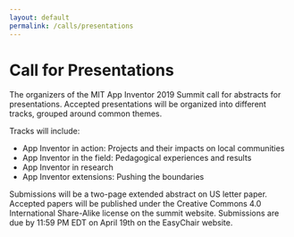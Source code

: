 ```yaml
---
layout: default
permalink: /calls/presentations
---
```


# Call for Presentations

The organizers of the MIT App Inventor 2019 Summit call for abstracts for presentations. Accepted presentations will be organized into different tracks, grouped around common themes.

Tracks will include:

* App Inventor in action: Projects and their impacts on local communities
* App Inventor in the field: Pedagogical experiences and results
* App Inventor in research
* App Inventor extensions: Pushing the boundaries

Submissions will be a two-page extended abstract on US letter paper. Accepted papers will be published under the Creative Commons 4.0 International Share-Alike license on the summit website. Submissions are due by 11:59 PM EDT on April 19th on the EasyChair website.
